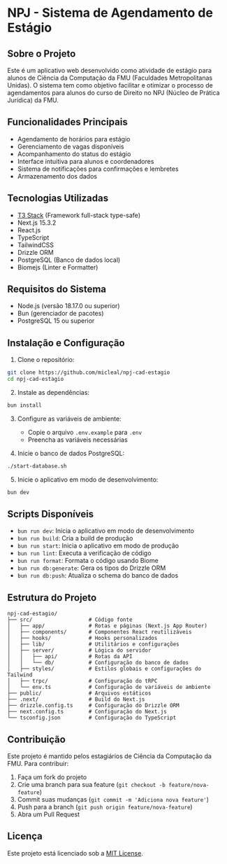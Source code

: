 # NPJ - Sistema de Agendamento de Estágio

## Sobre o Projeto

Este é um aplicativo web desenvolvido como atividade de estágio para alunos de Ciência da Computação da FMU (Faculdades Metropolitanas Unidas). O sistema tem como objetivo facilitar e otimizar o processo de agendamentos para alunos do curso de Direito no NPJ (Núcleo de Prática Jurídica) da FMU.

## Funcionalidades Principais

- Agendamento de horários para estágio
- Gerenciamento de vagas disponíveis
- Acompanhamento do status do estágio
- Interface intuitiva para alunos e coordenadores
- Sistema de notificações para confirmações e lembretes
- Armazenamento dos dados

## Tecnologias Utilizadas

- [T3 Stack](https://create.t3.gg/) (Framework full-stack type-safe)
- Next.js 15.3.2
- React.js
- TypeScript
- TailwindCSS
- Drizzle ORM
- PostgreSQL (Banco de dados local)
- Biomejs (Linter e Formatter)

## Requisitos do Sistema

- Node.js (versão 18.17.0 ou superior)
- Bun (gerenciador de pacotes)
- PostgreSQL 15 ou superior

## Instalação e Configuração

1. Clone o repositório:

```bash
git clone https://github.com/micleal/npj-cad-estagio
cd npj-cad-estagio
```

2. Instale as dependências:

```bash
bun install
```

3. Configure as variáveis de ambiente:
   - Copie o arquivo `.env.example` para `.env`
   - Preencha as variáveis necessárias

4. Inicie o banco de dados PostgreSQL:

```bash
./start-database.sh
```

5. Inicie o aplicativo em modo de desenvolvimento:

```bash
bun dev
```

## Scripts Disponíveis

- `bun run dev`: Inicia o aplicativo em modo de desenvolvimento
- `bun run build`: Cria a build de produção
- `bun run start`: Inicia o aplicativo em modo de produção
- `bun run lint`: Executa a verificação de código
- `bun run format`: Formata o código usando Biome
- `bun run db:generate`: Gera os tipos do Drizzle ORM
- `bun run db:push`: Atualiza o schema do banco de dados

## Estrutura do Projeto

```
npj-cad-estagio/
├── src/                  # Código fonte
│   ├── app/              # Rotas e páginas (Next.js App Router)
│   ├── components/       # Componentes React reutilizáveis
│   ├── hooks/            # Hooks personalizados
│   ├── lib/              # Utilitários e configurações
│   ├── server/           # Lógica do servidor
│   │   ├── api/          # Rotas da API
│   │   └── db/           # Configuração do banco de dados
│   ├── styles/           # Estilos globais e configurações do Tailwind
│   ├── trpc/             # Configuração do tRPC
│   └── env.ts            # Configuração de variáveis de ambiente
├── public/               # Arquivos estáticos
├── .next/                # Build do Next.js
├── drizzle.config.ts     # Configuração do Drizzle ORM
├── next.config.ts        # Configuração do Next.js
└── tsconfig.json         # Configuração do TypeScript
```

## Contribuição

Este projeto é mantido pelos estagiários de Ciência da Computação da FMU. Para contribuir:

1. Faça um fork do projeto
2. Crie uma branch para sua feature (`git checkout -b feature/nova-feature`)
3. Commit suas mudanças (`git commit -m 'Adiciona nova feature'`)
4. Push para a branch (`git push origin feature/nova-feature`)
5. Abra um Pull Request

## Licença

Este projeto está licenciado sob a [MIT License](LICENSE).
